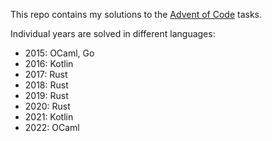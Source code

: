 This repo contains my solutions to the [Advent of
Code](https://adventofcode.com/) tasks.

Individual years are solved in different languages:
- 2015: OCaml, Go
- 2016: Kotlin
- 2017: Rust
- 2018: Rust
- 2019: Rust
- 2020: Rust
- 2021: Kotlin
- 2022: OCaml

